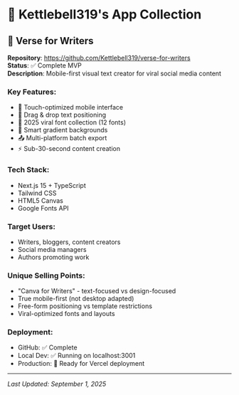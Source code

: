# 📱 Kettlebell319's App Collection

## 🎨 Verse for Writers
**Repository**: https://github.com/Kettlebell319/verse-for-writers  
**Status**: ✅ Complete MVP  
**Description**: Mobile-first visual text creator for viral social media content  

### Key Features:
- 📱 Touch-optimized mobile interface
- 🎯 Drag & drop text positioning
- 🎨 2025 viral font collection (12 fonts)
- 🌈 Smart gradient backgrounds
- 📤 Multi-platform batch export
- ⚡ Sub-30-second content creation

### Tech Stack:
- Next.js 15 + TypeScript
- Tailwind CSS
- HTML5 Canvas
- Google Fonts API

### Target Users:
- Writers, bloggers, content creators
- Social media managers
- Authors promoting work

### Unique Selling Points:
- "Canva for Writers" - text-focused vs design-focused
- True mobile-first (not desktop adapted)
- Free-form positioning vs template restrictions
- Viral-optimized fonts and layouts

### Deployment:
- GitHub: ✅ Complete
- Local Dev: ✅ Running on localhost:3001
- Production: 🔄 Ready for Vercel deployment

---

*Last Updated: September 1, 2025*